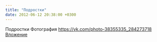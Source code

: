 ```yaml
---
title: "Подростки"
date: 2012-06-12 20:38:00 +0300
---
```


Подростки
Фотография
<a class="vk-attach" href="https://vk.com/photo-38355335_284273718">https://vk.com/photo-38355335_284273718</a>
<a class="vk-attach" href="https://vk.com/photo-38355335_284273718">Вложение</a>
